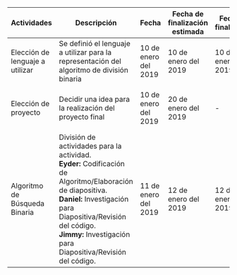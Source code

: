 | Actividades                     | Descripción                                                                                                                                                                                                                                              | Fecha                | Fecha de finalización estimada | Fecha de finalización | Notas                                                                                        |
|---------------------------------|----------------------------------------------------------------------------------------------------------------------------------------------------------------------------------------------------------------------------------------------------------|----------------------|--------------------------------|-----------------------|----------------------------------------------------------------------------------------------|
| Elección de lenguaje a utilizar | Se definió el lenguaje a utilizar para la representación del algoritmo de división binaria                                                                                                                                                               | 10 de enero del 2019 | 10 de enero del 2019           | 10 de enero del 2019  | Se eligió Javascript                                                                         |
| Elección de proyecto            | Decidir una idea para la realización del proyecto final                                                                                                                                                                                                  | 10 de enero del 2019 | 20 de enero del 2019           | -                     | Se considero un editor fotográfico de Mock-ups                                               |
| Algoritmo de Búsqueda Binaria   | División de actividades para la actividad. <br>**Eyder:** Codificación de Algoritmo/Elaboración de diapositiva. <br> **Daniel:** Investigación para Diapositiva/Revisión del código. <br> **Jimmy:** Investigación para Diapositiva/Revisión del código. | 11 de enero del 2019 | 12 de enero del 2019           | 12 de enero del 2019  | Se realizó una investigación de cada aspecto de la presentación y término de la presentación |

